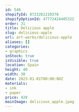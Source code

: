 ```yaml
---
id: 546
shopifyId: 8723262210378
shopifyOptionId: 47772424405322
order: 31
title: Delicious apple
slug: delicious-apple
url: art-works/delicious-apple
aliases: []
categories:
- graphics
inStock: true
isVisible: true
location: Spain
height: 40
width: 30
date: 2023-01-01T00:00:00Z
materials:
- ink
- paper
price: 420
mainImage: delicious_apple.jpeg
---
```

